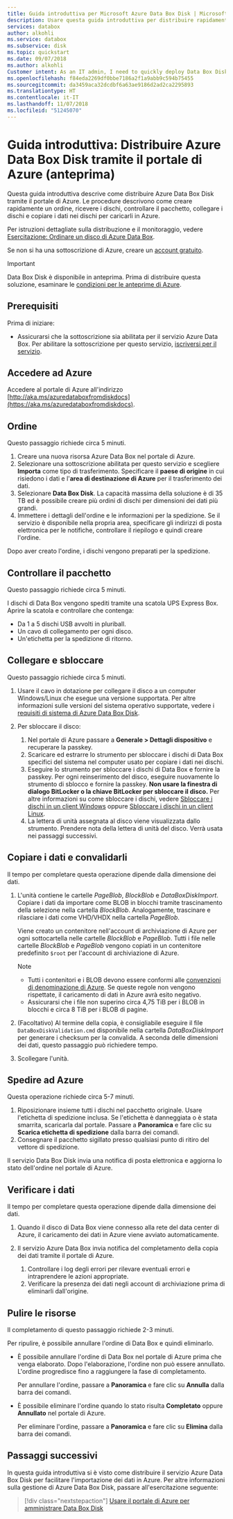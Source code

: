 ```yaml
---
title: Guida introduttiva per Microsoft Azure Data Box Disk | Microsoft Docs
description: Usare questa guida introduttiva per distribuire rapidamente Azure Data Box Disk nel portale di Azure
services: databox
author: alkohli
ms.service: databox
ms.subservice: disk
ms.topic: quickstart
ms.date: 09/07/2018
ms.author: alkohli
Customer intent: As an IT admin, I need to quickly deploy Data Box Disk so as to import data into Azure.
ms.openlocfilehash: f84eda2269df0bbe7186a2f1a9abb9c594b75455
ms.sourcegitcommit: da3459aca32dcdbf6a63ae9186d2ad2ca2295893
ms.translationtype: HT
ms.contentlocale: it-IT
ms.lasthandoff: 11/07/2018
ms.locfileid: "51245070"
---
```

# <a name="quickstart-deploy-azure-data-box-disk-using-the-azure-portal-preview"></a>Guida introduttiva: Distribuire Azure Data Box Disk tramite il portale di Azure (anteprima)

Questa guida introduttiva descrive come distribuire Azure Data Box Disk tramite il portale di Azure. Le procedure descrivono come creare rapidamente un ordine, ricevere i dischi, controllare il pacchetto, collegare i dischi e copiare i dati nei dischi per caricarli in Azure. 

Per istruzioni dettagliate sulla distribuzione e il monitoraggio, vedere [Esercitazione: Ordinare un disco di Azure Data Box](data-box-disk-deploy-ordered.md). 

Se non si ha una sottoscrizione di Azure, creare un [account gratuito](https://azure.microsoft.com/free/?WT.mc_id=A261C142F).

> [!IMPORTANT]
> Data Box Disk è disponibile in anteprima. Prima di distribuire questa soluzione, esaminare le [condizioni per le anteprime di Azure](https://azure.microsoft.com/support/legal/preview-supplemental-terms/).

## <a name="prerequisites"></a>Prerequisiti

Prima di iniziare:

- Assicurarsi che la sottoscrizione sia abilitata per il servizio Azure Data Box. Per abilitare la sottoscrizione per questo servizio, [iscriversi per il servizio](https://aka.ms/azuredataboxfromdiskdocs).

## <a name="sign-in-to-azure"></a>Accedere ad Azure

Accedere al portale di Azure all'indirizzo [http://aka.ms/azuredataboxfromdiskdocs](https://aka.ms/azuredataboxfromdiskdocs).

## <a name="order"></a>Ordine

Questo passaggio richiede circa 5 minuti.

1. Creare una nuova risorsa Azure Data Box nel portale di Azure. 
2. Selezionare una sottoscrizione abilitata per questo servizio e scegliere **Importa** come tipo di trasferimento. Specificare il **paese di origine** in cui risiedono i dati e l'**area di destinazione di Azure** per il trasferimento dei dati.
3. Selezionare **Data Box Disk**. La capacità massima della soluzione è di 35 TB ed è possibile creare più ordini di dischi per dimensioni dei dati più grandi.  
4. Immettere i dettagli dell'ordine e le informazioni per la spedizione. Se il servizio è disponibile nella propria area, specificare gli indirizzi di posta elettronica per le notifiche, controllare il riepilogo e quindi creare l'ordine. 

Dopo aver creato l'ordine, i dischi vengono preparati per la spedizione. 

## <a name="unpack"></a>Controllare il pacchetto

Questo passaggio richiede circa 5 minuti.

I dischi di Data Box vengono spediti tramite una scatola UPS Express Box. Aprire la scatola e controllare che contenga:

- Da 1 a 5 dischi USB avvolti in pluriball.
- Un cavo di collegamento per ogni disco. 
- Un'etichetta per la spedizione di ritorno.

## <a name="connect-and-unlock"></a>Collegare e sbloccare

Questo passaggio richiede circa 5 minuti.

1. Usare il cavo in dotazione per collegare il disco a un computer Windows/Linux che esegue una versione supportata. Per altre informazioni sulle versioni del sistema operativo supportate, vedere i [requisiti di sistema di Azure Data Box Disk](data-box-disk-system-requirements.md). 
2. Per sbloccare il disco:

    1. Nel portale di Azure passare a **Generale > Dettagli dispositivo** e recuperare la passkey.
    2. Scaricare ed estrarre lo strumento per sbloccare i dischi di Data Box specifici del sistema nel computer usato per copiare i dati nei dischi. 
    3. Eseguire lo strumento per sbloccare i dischi di Data Box e fornire la passkey. Per ogni reinserimento del disco, eseguire nuovamente lo strumento di sblocco e fornire la passkey. **Non usare la finestra di dialogo BitLocker o la chiave BitLocker per sbloccare il disco.** Per altre informazioni su come sbloccare i dischi, vedere [Sbloccare i dischi in un client Windows]() oppure [Sbloccare i dischi in un client Linux]().
    4. La lettera di unità assegnata al disco viene visualizzata dallo strumento. Prendere nota della lettera di unità del disco. Verrà usata nei passaggi successivi.

## <a name="copy-data-and-validate"></a>Copiare i dati e convalidarli

Il tempo per completare questa operazione dipende dalla dimensione dei dati. 

1. L'unità contiene le cartelle *PageBlob*, *BlockBlob* e *DataBoxDiskImport*. Copiare i dati da importare come BLOB in blocchi tramite trascinamento della selezione nella cartella *BlockBlob*. Analogamente, trascinare e rilasciare i dati come VHD/VHDX nella cartella *PageBlob*.

    Viene creato un contenitore nell'account di archiviazione di Azure per ogni sottocartella nelle cartelle *BlockBlob* e *PageBlob*. Tutti i file nelle cartelle *BlockBlob* e *PageBlob* vengono copiati in un contenitore predefinito `$root` per l'account di archiviazione di Azure.

    > [!NOTE] 
    > - Tutti i contenitori e i BLOB devono essere conformi alle [convenzioni di denominazione di Azure](data-box-disk-limits.md#azure-block-blob-and-page-blob-naming-conventions). Se queste regole non vengono rispettate, il caricamento di dati in Azure avrà esito negativo.
    > - Assicurarsi che i file non superino circa 4,75 TiB per i BLOB in blocchi e circa 8 TiB per i BLOB di pagine.

2. (Facoltativo) Al termine della copia, è consigliabile eseguire il file `DataBoxDiskValidation.cmd` disponibile nella cartella *DataBoxDiskImport* per generare i checksum per la convalida. A seconda delle dimensioni dei dati, questo passaggio può richiedere tempo. 
3. Scollegare l'unità. 


## <a name="ship-to-azure"></a>Spedire ad Azure

Questa operazione richiede circa 5-7 minuti.

1. Riposizionare insieme tutti i dischi nel pacchetto originale. Usare l'etichetta di spedizione inclusa. Se l'etichetta è danneggiata o è stata smarrita, scaricarla dal portale. Passare a **Panoramica** e fare clic su **Scarica etichetta di spedizione** dalla barra dei comandi.
2. Consegnare il pacchetto sigillato presso qualsiasi punto di ritiro del vettore di spedizione.  

Il servizio Data Box Disk invia una notifica di posta elettronica e aggiorna lo stato dell'ordine nel portale di Azure.


## <a name="verify-your-data"></a>Verificare i dati

Il tempo per completare questa operazione dipende dalla dimensione dei dati.

1. Quando il disco di Data Box viene connesso alla rete del data center di Azure, il caricamento dei dati in Azure viene avviato automaticamente. 
2. Il servizio Azure Data Box invia notifica del completamento della copia dei dati tramite il portale di Azure. 
    
    1. Controllare i log degli errori per rilevare eventuali errori e intraprendere le azioni appropriate.
    2. Verificare la presenza dei dati negli account di archiviazione prima di eliminarli dall'origine.

## <a name="clean-up-resources"></a>Pulire le risorse

Il completamento di questo passaggio richiede 2-3 minuti.

Per ripulire, è possibile annullare l'ordine di Data Box e quindi eliminarlo.

- È possibile annullare l'ordine di Data Box nel portale di Azure prima che venga elaborato. Dopo l'elaborazione, l'ordine non può essere annullato. L'ordine progredisce fino a raggiungere la fase di completamento. 

    Per annullare l'ordine, passare a **Panoramica** e fare clic su **Annulla** dalla barra dei comandi.  

- È possibile eliminare l'ordine quando lo stato risulta **Completato** oppure **Annullato** nel portale di Azure. 

    Per eliminare l'ordine, passare a **Panoramica** e fare clic su **Elimina** dalla barra dei comandi.

## <a name="next-steps"></a>Passaggi successivi

In questa guida introduttiva si è visto come distribuire il servizio Azure Data Box Disk per facilitare l'importazione dei dati in Azure. Per altre informazioni sulla gestione di Azure Data Box Disk, passare all'esercitazione seguente: 

> [!div class="nextstepaction"]
> [Usare il portale di Azure per amministrare Data Box Disk](data-box-portal-ui-admin.md)



